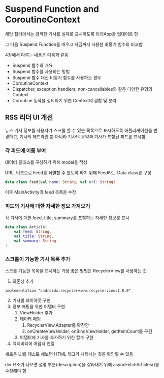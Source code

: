 # Suspend Function and CoroutineContext

해당 챕터에서는 검색한 기사를 실제로 표시하도록 리더App을 업데이트 함

그 다음 Suspend Function을 배우고 지금까지 사용한 비동기 함수와 비교함

4장에서 다루는 내용은 다음과 같음

- Suspend 함수의 개요
- Suspend 함수를 사용하는 방법
- Suspend 함수 대신 비동기 함수를 사용하는 경우
- CoroutineContext
- Dispatcher, exception handlers, non-cancellables와 같은 다양한 유형의 Context
- Coroutine 동작을 정의하기 위한 Context의 결합 및 분리

## RSS 리더 UI 개선

뉴스 기사 정보를 사용자가 스크롤 할 수 있는 목록으로 표시하도록 애플리케이션을 변경하고, 기사의 헤드라인 뿐 아니라 기사의 요약과 기사가 포함된 피드를 표시함

### 각 피드에 이름 부여

데이터 클래스를 구성하기 위해 model을 작성

URL, 이름으로 Feed를 식별할 수 있도록 하기 위해 Feed라는 Data class를 구성

```Kotlin
data class Feed(val name: String, val url: String)
```

이후 MainActivity의 feed 목록을 수정

### 피드의 기사에 대한 자세한 정보 가져오기

각 기사에 대한 feed, title, summary를 포함하는 자세한 정보를 표시

```Kotlin
data class Article(
    val feed: String,
    val title: String,
    val summary: String
)
```

### 스크롤이 가능한 기사 목록 추가

스크롤 가능한 목록을 표시하는 가장 좋은 방법은 RecyclerView를 사용하는 것

1. 의존성 추가

```
implementation "androidx.recyclerview:recyclerview:1.0.0"
```

2. 기사별 레이아웃 구현
3. 정보 매핑을 위한 어댑터 구현
   1. ViewHolder 추가
   2. 데이터 매핑
      1. RecyclerView.Adapter를 확장함
      2. onCreateViewHolder, onBindViewHolder, getItemCount를 구현
   3. 어댑터에 기사를 추가하기 위한 함수 구현
4. 액티비티에 어댑터 연결

새로운 UI를 테스트 해보면 HTML 태그가 나타나는 것을 확인할 수 있음

div 요소가 나오면 설명 부분(description)을 잘라내기 위해 asyncFetchArticles()를 수정해야 함